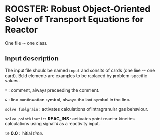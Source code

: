 # ROOSTER: Robust Object-Oriented Solver of Transport Equations for Reactor

One file -- one class.

## Input description

The input file should be named `input` and consits of cards (one line -- one card). Bold elements are examples to be replaced by problem-specific values.

`*` : comment, always preceeding the comment.

`&` : line continuation symbol, always the last symbol in the line.

`solve fuelgrain` : activates calculations of intragranular gas behaviour.

`solve pointkinetics` **REAC_INS** : activates point reactor kinetics calculations using signal `W` as a reactivity input.

`t0` **0.0** : Initial *time*.

